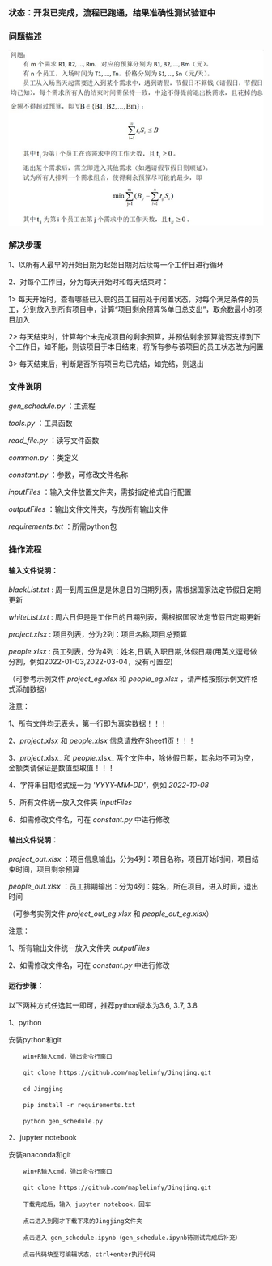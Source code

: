 
### 状态：开发已完成，流程已跑通，结果准确性测试验证中

### 问题描述

![问题描述](https://github.com/maplelinfy/Jingjing/blob/master/%E9%97%AE%E9%A2%98%E6%8F%8F%E8%BF%B0.jpg)

### 解决步骤

1、以所有人最早的开始日期为起始日期对后续每一个工作日进行循环

2、对每个工作日，分为每天开始时和每天结束时：

1> 每天开始时，查看哪些已入职的员工目前处于闲置状态，对每个满足条件的员工，分别放入到所有项目中，计算“项目剩余预算%单日总支出”，取余数最小的项目加入

2> 每天结束时，计算每个未完成项目的剩余预算，并预估剩余预算能否支撑到下个工作日，如不能，则该项目于本日结束，将所有参与该项目的员工状态改为闲置

3> 每天结束后，判断是否所有项目均已完结，如完结，则退出

### 文件说明

_gen_schedule.py_ ：主流程

_tools.py_ ：工具函数

_read_file.py_ ：读写文件函数

_common.py_ ：类定义

_constant.py_ ：参数，可修改文件名称

_inputFiles_ ：输入文件放置文件夹，需按指定格式自行配置

_outputFiles_ ：输出文件文件夹，存放所有输出文件

_requirements.txt_ ：所需python包

### 操作流程

#### 输入文件说明：

_blackList.txt_ : 周一到周五但是是休息日的日期列表，需根据国家法定节假日定期更新

_whiteList.txt_ : 周六日但是是工作日的日期列表，需根据国家法定节假日定期更新

_project.xlsx_ : 项目列表，分为2列：项目名称,项目总预算

_people.xlsx_ : 员工列表，分为4列：姓名,日薪,入职日期,休假日期(用英文逗号做分割，例如2022-01-03,2022-03-04，没有可置空)

（可参考示例文件 _project_eg.xlsx_ 和 _people_eg.xlsx_ ，请严格按照示例文件格式添加数据）

注意：

1、所有文件均无表头，第一行即为真实数据！！！

2、_project.xlsx_ 和 _people.xlsx_ 信息请放在Sheet1页！！！

3、_project_.xlsx_ 和 _people_.xlsx_ 两个文件中，除休假日期，其余均不可为空，金额类请保证是数值型取值！！！

4、字符串日期格式统一为 _'YYYY-MM-DD'_，例如 _2022-10-08_

5、所有文件统一放入文件夹 _inputFiles_

6、如需修改文件名，可在 _constant.py_ 中进行修改

#### 输出文件说明：

_project_out.xlsx_ ：项目信息输出，分为4列：项目名称，项目开始时间，项目结束时间，项目剩余预算

_people_out.xlsx_ ：员工排期输出：分为4列：姓名，所在项目，进入时间，退出时间

（可参考实例文件 _project_out_eg.xlsx_ 和 _people_out_eg.xlsx_）

注意：

1、所有输出文件统一放入文件夹 _outputFiles_

2、如需修改文件名，可在 _constant.py_ 中进行修改

#### 运行步骤：

以下两种方式任选其一即可，推荐python版本为3.6, 3.7, 3.8

1、python

安装python和git

        win+R输入cmd，弹出命令行窗口        

        git clone https://github.com/maplelinfy/Jingjing.git

        cd Jingjing

        pip install -r requirements.txt

        python gen_schedule.py

2、jupyter notebook

安装anaconda和git

        win+R输入cmd，弹出命令行窗口

        git clone https://github.com/maplelinfy/Jingjing.git

        下载完成后，输入 jupyter notebook，回车

        点击进入到刚才下载下来的Jingjing文件夹

        点击进入 gen_schedule.ipynb（gen_schedule.ipynb待测试完成后补充）

        点击代码块至可编辑状态，ctrl+enter执行代码
